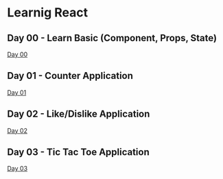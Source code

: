 # Learnig React

## Day 00 - Learn Basic (Component, Props, State)

[Day 00](Day%2000)

## Day 01 - Counter Application

[Day 01](Day%2001)

## Day 02 - Like/Dislike Application

[Day 02](Day%2002)

## Day 03 - Tic Tac Toe Application

[Day 03](Day%2003)
